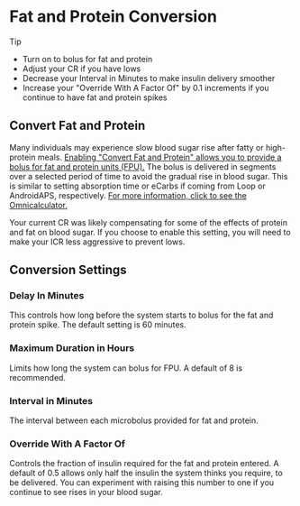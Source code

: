 # Fat and Protein Conversion
>[!TIP]
>- Turn on to bolus for fat and protein
>- Adjust your CR if you have lows
>- Decrease your Interval in Minutes to make insulin delivery smoother
>- Increase your "Override With A Factor Of" by 0.1 increments if you continue to have fat and protein spikes

## Convert Fat and Protein
Many individuals may experience slow blood sugar rise after fatty or high-protein meals. [Enabling "Convert Fat and Protein" allows you to provide a bolus for fat and protein units (FPU).](../../operate/interface.md#actions) The bolus is delivered in segments over a selected period of time to avoid the gradual rise in blood sugar. This is similar to setting absorption time or eCarbs if coming from Loop or AndroidAPS, respectively. [For more information, click to see the Omnicalculator.](https://www.omnicalculator.com/health/warsaw-method#what-is-warsaw-method-and-how-does-it-work)

Your current CR was likely compensating for some of the effects of protein and fat on blood sugar. If you choose to enable this setting, you will need to make your ICR less aggressive to prevent lows.

## Conversion Settings
### Delay In Minutes
This controls how long before the system starts to bolus for the fat and protein spike. The default setting is 60 minutes.

### Maximum Duration in Hours
Limits how long the system can bolus for FPU. A default of 8 is recommended.

### Interval in Minutes
The interval between each microbolus provided for fat and protein. 

### Override With A Factor Of
Controls the fraction of insulin required for the fat and protein entered. A default of 0.5 allows only half the insulin the system thinks you require, to be delivered. You can experiment with raising this number to one if you continue to see rises in your blood sugar.
